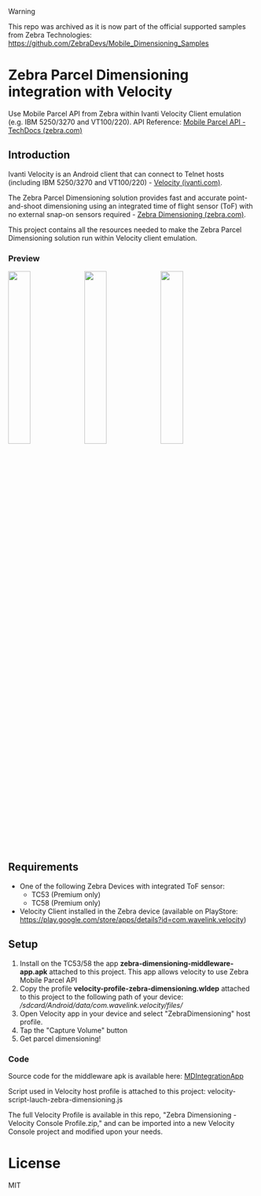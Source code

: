 > [!WARNING]
> This repo was archived as it is now part of the official supported samples from Zebra Technologies: https://github.com/ZebraDevs/Mobile_Dimensioning_Samples

# Zebra Parcel Dimensioning integration with Velocity 
Use Mobile Parcel API from Zebra within Ivanti Velocity Client emulation (e.g. IBM 5250/3270 and VT100/220).
API Reference: [Mobile Parcel API - TechDocs (zebra.com)](https://techdocs.zebra.com/mobile-parcel/latest/guide/api/)


## Introduction

Ivanti Velocity is an Android client that can connect to Telnet hosts (including IBM 5250/3270 and VT100/220) - [Velocity (ivanti.com)](https://help.ivanti.com/wl/help/en_US/Velocity/2.0.0/admin/velocityConsoleHelp.htm).

The Zebra Parcel Dimensioning solution provides fast and accurate point-and-shoot dimensioning using an integrated time of flight sensor (ToF) with no external snap-on sensors required - [Zebra Dimensioning (zebra.com)](https://www.zebra.com/gb/en/products/software/mobile-computers/zebra-dimensioning.html).

This project contains all the resources needed to make the Zebra Parcel Dimensioning solution run within Velocity client emulation.


### Preview
<img src="https://user-images.githubusercontent.com/101400857/230152772-c4f8fd3a-af5f-409b-9f7b-6e9c5c27bc27.png" width=30% height=30%> <img src="https://user-images.githubusercontent.com/101400857/230152798-1abe75ca-07a6-49e3-99e5-f5e74b891ee0.png" width=30% height=30%> <img src="https://user-images.githubusercontent.com/101400857/230152819-7db6d14e-62a0-435c-975a-48e4f9e7c543.png" width=30% height=30%>

## Requirements

 - One of the following Zebra Devices with integrated ToF sensor:
	 - TC53 (Premium only) 
	 - TC58 (Premium only)
- Velocity Client installed in the Zebra device (available on PlayStore: https://play.google.com/store/apps/details?id=com.wavelink.velocity)


## Setup

 1. Install on the TC53/58 the app **zebra-dimensioning-middleware-app.apk** attached to this project. This app allows velocity to use Zebra Mobile Parcel API
 2. Copy the profile **velocity-profile-zebra-dimensioning.wldep** attached to this project to the following path of your device: */sdcard/Android/data/com.wavelink.velocity/files/*
 3. Open Velocity app in your device and select "ZebraDimensioning" host profile.
 4. Tap the "Capture Volume" button
 5. Get parcel dimensioning!

### Code

Source code for the middleware apk is available here: [MDIntegrationApp](https://github.com/ZebraDevs/Mobile_Dimensioning_Samples/tree/main/Java/MDIntegrationApp)

Script used in Velocity host profile is attached to this project: velocity-script-lauch-zebra-dimensioning.js

The full Velocity Profile is available in this repo, "Zebra Dimensioning - Velocity Console Profile.zip," and can be imported into a new Velocity Console project and modified upon your needs.


# License
MIT
